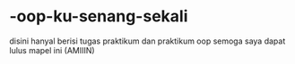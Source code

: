 # -oop-ku-senang-sekali
disini hanyal berisi tugas praktikum dan praktikum oop semoga saya dapat lulus mapel ini (AMIIIN)
